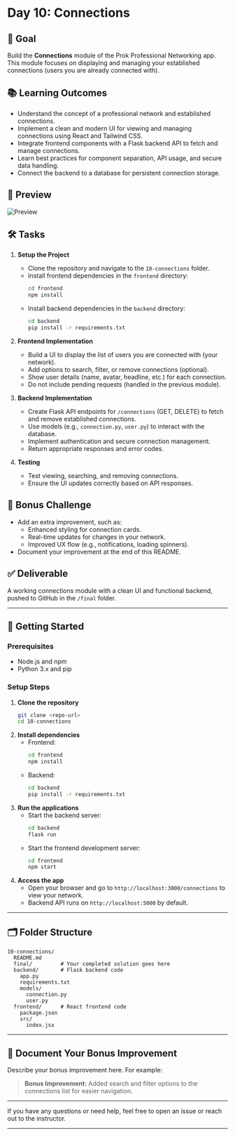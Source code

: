 # Day 10: Connections

## 🎯 Goal

Build the **Connections** module of the Prok Professional Networking app. This module focuses on displaying and managing your established connections (users you are already connected with).

## 📚 Learning Outcomes

- Understand the concept of a professional network and established connections.
- Implement a clean and modern UI for viewing and managing connections using React and Tailwind CSS.
- Integrate frontend components with a Flask backend API to fetch and manage connections.
- Learn best practices for component separation, API usage, and secure data handling.
- Connect the backend to a database for persistent connection storage.

## 📸 Preview

![Preview](./starter/preview.png)

## 🛠️ Tasks

1. **Setup the Project**

   - Clone the repository and navigate to the `10-connections` folder.
   - Install frontend dependencies in the `frontend` directory:
     ```bash
     cd frontend
     npm install
     ```
   - Install backend dependencies in the `backend` directory:
     ```bash
     cd backend
     pip install -r requirements.txt
     ```

2. **Frontend Implementation**

   - Build a UI to display the list of users you are connected with (your network).
   - Add options to search, filter, or remove connections (optional).
   - Show user details (name, avatar, headline, etc.) for each connection.
   - Do not include pending requests (handled in the previous module).

3. **Backend Implementation**

   - Create Flask API endpoints for `/connections` (GET, DELETE) to fetch and remove established connections.
   - Use models (e.g., `connection.py`, `user.py`) to interact with the database.
   - Implement authentication and secure connection management.
   - Return appropriate responses and error codes.

4. **Testing**
   - Test viewing, searching, and removing connections.
   - Ensure the UI updates correctly based on API responses.

## 🧪 Bonus Challenge

- Add an extra improvement, such as:
  - Enhanced styling for connection cards.
  - Real-time updates for changes in your network.
  - Improved UX flow (e.g., notifications, loading spinners).
- Document your improvement at the end of this README.

## ✅ Deliverable

A working connections module with a clean UI and functional backend, pushed to GitHub in the `/final` folder.

---

## 🚀 Getting Started

### Prerequisites

- Node.js and npm
- Python 3.x and pip

### Setup Steps

1. **Clone the repository**
   ```bash
   git clone <repo-url>
   cd 10-connections
   ```
2. **Install dependencies**
   - Frontend:
     ```bash
     cd frontend
     npm install
     ```
   - Backend:
     ```bash
     cd backend
     pip install -r requirements.txt
     ```
3. **Run the applications**
   - Start the backend server:
     ```bash
     cd backend
     flask run
     ```
   - Start the frontend development server:
     ```bash
     cd frontend
     npm start
     ```
4. **Access the app**
   - Open your browser and go to `http://localhost:3000/connections` to view your network.
   - Backend API runs on `http://localhost:5000` by default.

---

## 🗂️ Folder Structure

```
10-connections/
  README.md
  final/         # Your completed solution goes here
  backend/       # Flask backend code
    app.py
    requirements.txt
    models/
      connection.py
      user.py
  frontend/      # React frontend code
    package.json
    src/
      index.jsx
```

---

## 📝 Document Your Bonus Improvement

Describe your bonus improvement here. For example:

> **Bonus Improvement:** Added search and filter options to the connections list for easier navigation.

---

If you have any questions or need help, feel free to open an issue or reach out to the instructor.

---
